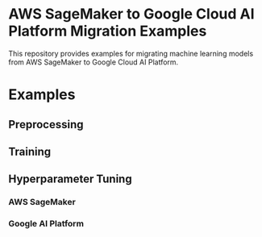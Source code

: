 # AWS SageMaker to Google Cloud AI Platform Migration Examples

This repository provides examples for migrating machine learning models from AWS SageMaker to Google Cloud AI Platform.

# Examples
## Preprocessing

## Training

## Hyperparameter Tuning
### AWS SageMaker

### Google AI Platform